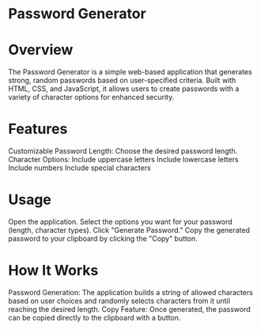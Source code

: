 # Password Generator
# Overview
The Password Generator is a simple web-based application that generates strong, random passwords based on user-specified criteria. Built with HTML, CSS, and JavaScript, it allows users to create passwords with a variety of character options for enhanced security.

# Features
Customizable Password Length: Choose the desired password length.
Character Options:
Include uppercase letters
Include lowercase letters
Include numbers
Include special characters

# Usage
Open the application.
Select the options you want for your password (length, character types).
Click "Generate Password."
Copy the generated password to your clipboard by clicking the "Copy" button.
# How It Works
Password Generation: The application builds a string of allowed characters based on user choices and randomly selects characters from it until reaching the desired length.
Copy Feature: Once generated, the password can be copied directly to the clipboard with a button.
  
  